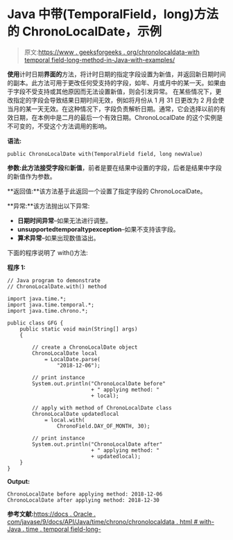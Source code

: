 # Java 中带(TemporalField，long)方法的 ChronoLocalDate，示例

> 原文:[https://www . geeksforgeeks . org/chronolocaldata-with temporal field-long-method-in-Java-with-examples/](https://www.geeksforgeeks.org/chronolocaldate-withtemporalfield-long-method-in-java-with-examples/)

**使用**计时日期**界面的**方法，将计时日期的指定字段设置为新值，并返回新日期时间的副本。此方法可用于更改任何受支持的字段，如年、月或月中的某一天。如果由于字段不受支持或其他原因而无法设置新值，则会引发异常。
在某些情况下，更改指定的字段会导致结果日期时间无效，例如将月份从 1 月 31 日更改为 2 月会使当月的某一天无效。在这种情况下，字段负责解析日期。通常，它会选择以前的有效日期，在本例中是二月的最后一个有效日期。ChronoLocalDate 的这个实例是不可变的，不受这个方法调用的影响。

**语法:**

```
public ChronoLocalDate with(TemporalField field, long newValue)

```

**参数:**此方法接受**字段**和**新值**，前者是要在结果中设置的字段，后者是结果中字段的新值作为参数。

**返回值:**该方法基于此返回一个设置了指定字段的 ChronoLocalDate。

**异常:**该方法抛出以下异常:

*   **日期时间异常**–如果无法进行调整。
*   **unsupportedtemporaltypexception**–如果不支持该字段。
*   **算术异常**–如果出现数值溢出。

下面的程序说明了 with()方法:

**程序 1:**

```
// Java program to demonstrate
// ChronoLocalDate.with() method

import java.time.*;
import java.time.temporal.*;
import java.time.chrono.*;

public class GFG {
    public static void main(String[] args)
    {

        // create a ChronoLocalDate object
        ChronoLocalDate local
            = LocalDate.parse(
                "2018-12-06");

        // print instance
        System.out.println("ChronoLocalDate before"
                           + " applying method: "
                           + local);

        // apply with method of ChronoLocalDate class
        ChronoLocalDate updatedlocal
            = local.with(
                ChronoField.DAY_OF_MONTH, 30);

        // print instance
        System.out.println("ChronoLocalDate after"
                           + " applying method: "
                           + updatedlocal);
    }
}
```

**Output:**

```
ChronoLocalDate before applying method: 2018-12-06
ChronoLocalDate after applying method: 2018-12-30

```

**参考文献:**[https://docs . Oracle . com/javase/9/docs/API/Java/time/chrono/chronolocaldata . html # with-Java . time . temporal field-long-](https://docs.oracle.com/javase/9/docs/api/java/time/chrono/ChronoLocalDate.html#with-java.time.temporal.TemporalField-long-)